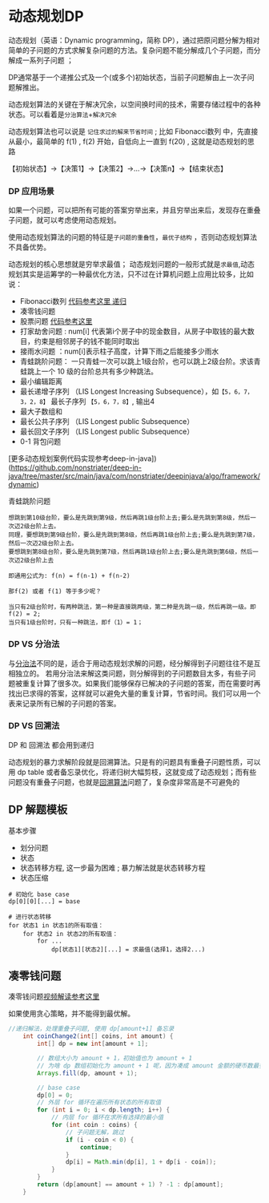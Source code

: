 # 动态规划DP

动态规划（英语：Dynamic programming，简称 DP），通过把原问题分解为相对简单的子问题的方式求解复杂问题的方法。复杂问题不能分解成几个子问题，而分解成一系列子问题 ；

DP通常基于一个递推公式及一个(或多个)初始状态，当前子问题解由上一次子问题解推出。


动态规划算法的关键在于解决冗余，以空间换时间的技术，需要存储过程中的各种状态。可以看着是`分治算法`+`解决冗余`


动态规划算法也可以说是 `记住求过的解来节省时间` ;  比如 Fibonacci数列 中，先直接从最小，最简单的 f(1) , f(2) 开始，自低向上一直到 f(20) , 这就是动态规划的思路

【初始状态】→【决策1】→【决策2】→…→【决策n】→【结束状态】


### DP 应用场景

如果一个问题，可以把所有可能的答案穷举出来，并且穷举出来后，发现存在重叠子问题，就可以考虑使用动态规划。

使用动态规划算法的问题的特征是`子问题的重叠性`，`最优子结构` ，否则动态规划算法不具备优势。

动态规划的核心思想就是穷举求最值； 动态规划问题的一般形式就是`求最值`,动态规划其实是运筹学的一种最优化方法，只不过在计算机问题上应用比较多，比如说： 

* Fibonacci数列  [代码参考这里 递归](./递归.md)
* 凑零钱问题 
* 股票问题   [代码参考这里](https://github.com/nonstriater/deep-in-java/blob/master/src/main/java/com/nonstriater/deepinjava/algo/list/stock/BestChance.java)
* 打家劫舍问题 : num[i] 代表第i个房子中的现金数目，从房子中取钱的最大数目，约束是相邻房子的钱不能同时取出
* 接雨水问题 ：num[i]表示柱子高度，计算下雨之后能接多少雨水 
* 青蛙跳阶问题： 一只青蛙一次可以跳上1级台阶，也可以跳上2级台阶。求该青蛙跳上一个 10 级的台阶总共有多少种跳法。
* 最小编辑距离
* 最长递增子序列 （LIS Longest Increasing Subsequence），如`【5，6，7，3，2，8】` 最长子序列 `【5，6，7，8】`, 输出4
* 最大子数组和  
* 最长公共子序列 （LIS Longest public Subsequence）
* 最长回文子序列 （LIS Longest public Subsequence）
* 0-1 背包问题 


[更多动态规划案例代码实现参考deep-in-java])(https://github.com/nonstriater/deep-in-java/tree/master/src/main/java/com/nonstriater/deepinjava/algo/framework/dynamic)

青蛙跳阶问题

```
想跳到第10级台阶，要么是先跳到第9级，然后再跳1级台阶上去;要么是先跳到第8级，然后一次迈2级台阶上去。
同理，要想跳到第9级台阶，要么是先跳到第8级，然后再跳1级台阶上去;要么是先跳到第7级，然后一次迈2级台阶上去。
要想跳到第8级台阶，要么是先跳到第7级，然后再跳1级台阶上去;要么是先跳到第6级，然后一次迈2级台阶上去

即通用公式为: f(n) = f(n-1) + f(n-2)

那f(2) 或者 f(1) 等于多少呢？

当只有2级台阶时，有两种跳法，第一种是直接跳两级，第二种是先跳一级，然后再跳一级。即f(2) = 2;
当只有1级台阶时，只有一种跳法，即f（1）= 1；

```




### DP VS 分治法

与[分治法](分治算法.md)不同的是，适合于用动态规划求解的问题，经分解得到子问题往往不是互相独立的。
若用分治法来解这类问题，则分解得到的子问题数目太多，有些子问题被重复计算了很多次。如果我们能够保存已解决的子问题的答案，而在需要时再找出已求得的答案，这样就可以避免大量的重复计算，节省时间。我们可以用一个表来记录所有已解的子问题的答案。


### DP VS 回溯法

DP 和 回溯法 都会用到递归

动态规划的暴力求解阶段就是回溯算法。只是有的问题具有重叠子问题性质，可以用 dp table 或者备忘录优化，将递归树大幅剪枝，这就变成了动态规划；而有些问题没有重叠子问题，也就是[回溯算法](回溯法.md)问题了，复杂度非常高是不可避免的


## DP 解题模板


基本步骤

* 划分问题
* 状态
* 状态转移方程, 这一步最为困难 ; 暴力解法就是状态转移方程
* 状态压缩



```
# 初始化 base case
dp[0][0][...] = base

# 进行状态转移
for 状态1 in 状态1的所有取值：
    for 状态2 in 状态2的所有取值：
        for ...
            dp[状态1][状态2][...] = 求最值(选择1，选择2...)
```



## 凑零钱问题

凑零钱问题[视频解读参考这里](https://www.ixigua.com/6881883015832666635?wid_try=1)

如果使用贪心策略，并不能得到最优解。



```Java
//递归解法，处理重叠子问题, 使用 dp[amount+1] 备忘录
    int coinChange2(int[] coins, int amount) {
        int[] dp = new int[amount + 1];

        // 数组大小为 amount + 1，初始值也为 amount + 1
        // 为啥 dp 数组初始化为 amount + 1 呢，因为凑成 amount 金额的硬币数最多只可能等于 amount（全用 1 元面值的硬币），所以初始化为 amount + 1 就相当于初始化为正无穷
        Arrays.fill(dp, amount + 1);

        // base case
        dp[0] = 0;
        // 外层 for 循环在遍历所有状态的所有取值
        for (int i = 0; i < dp.length; i++) {
            // 内层 for 循环在求所有选择的最小值
            for (int coin : coins) {
                // 子问题无解，跳过
                if (i - coin < 0) {
                    continue;
                }
                dp[i] = Math.min(dp[i], 1 + dp[i - coin]);
            }
        }
        return (dp[amount] == amount + 1) ? -1 : dp[amount];
    }

```
















